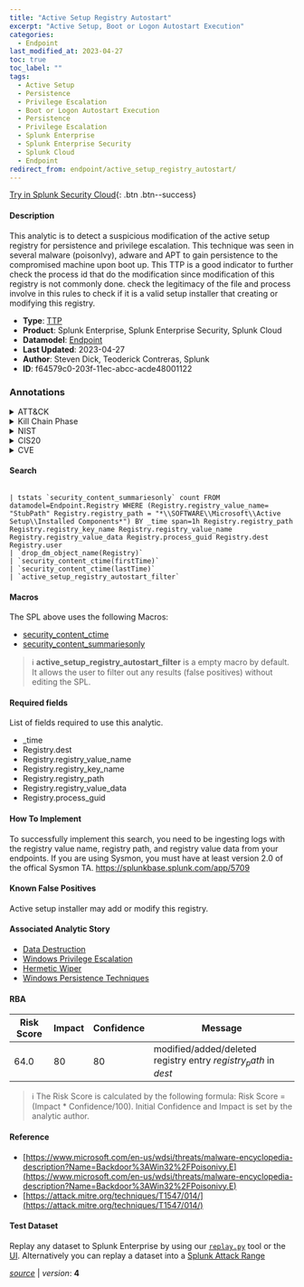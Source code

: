 ```yaml
---
title: "Active Setup Registry Autostart"
excerpt: "Active Setup, Boot or Logon Autostart Execution"
categories:
  - Endpoint
last_modified_at: 2023-04-27
toc: true
toc_label: ""
tags:
  - Active Setup
  - Persistence
  - Privilege Escalation
  - Boot or Logon Autostart Execution
  - Persistence
  - Privilege Escalation
  - Splunk Enterprise
  - Splunk Enterprise Security
  - Splunk Cloud
  - Endpoint
redirect_from: endpoint/active_setup_registry_autostart/
---
```




[Try in Splunk Security Cloud](https://www.splunk.com/en_us/cyber-security.html){: .btn .btn--success}

#### Description

This analytic is to detect a suspicious modification of the active setup registry for persistence and privilege escalation. This technique was seen in several malware (poisonIvy), adware and APT to gain persistence to the compromised machine upon boot up. This TTP is a good indicator to further check the process id that do the modification since modification of this registry is not commonly done. check the legitimacy of the file and process involve in this rules to check if it is a valid setup installer that creating or modifying this registry.

- **Type**: [TTP](https://github.com/splunk/security_content/wiki/Detection-Analytic-Types)
- **Product**: Splunk Enterprise, Splunk Enterprise Security, Splunk Cloud
- **Datamodel**: [Endpoint](https://docs.splunk.com/Documentation/CIM/latest/User/Endpoint)
- **Last Updated**: 2023-04-27
- **Author**: Steven Dick, Teoderick Contreras, Splunk
- **ID**: f64579c0-203f-11ec-abcc-acde48001122

### Annotations
<details>
  <summary>ATT&CK</summary>

<div markdown="1">

#### [ATT&CK](https://attack.mitre.org/)

| ID          | Technique   | Tactic         |
| ----------- | ----------- |--------------- |
| [T1547.014](https://attack.mitre.org/techniques/T1547/014/) | Active Setup | Persistence, Privilege Escalation |

| [T1547](https://attack.mitre.org/techniques/T1547/) | Boot or Logon Autostart Execution | Persistence, Privilege Escalation |

</div>
</details>


<details>
  <summary>Kill Chain Phase</summary>

<div markdown="1">

* Installation
* Exploitation


</div>
</details>


<details>
  <summary>NIST</summary>

<div markdown="1">

* DE.CM



</div>
</details>

<details>
  <summary>CIS20</summary>

<div markdown="1">

* CIS 10



</div>
</details>

<details>
  <summary>CVE</summary>

<div markdown="1">


</div>
</details>


#### Search

```

| tstats `security_content_summariesonly` count FROM datamodel=Endpoint.Registry WHERE (Registry.registry_value_name= "StubPath" Registry.registry_path = "*\\SOFTWARE\\Microsoft\\Active Setup\\Installed Components*") BY _time span=1h Registry.registry_path Registry.registry_key_name Registry.registry_value_name Registry.registry_value_data Registry.process_guid Registry.dest Registry.user 
| `drop_dm_object_name(Registry)` 
| `security_content_ctime(firstTime)` 
| `security_content_ctime(lastTime)`
| `active_setup_registry_autostart_filter`
```

#### Macros
The SPL above uses the following Macros:
* [security_content_ctime](https://github.com/splunk/security_content/blob/develop/macros/security_content_ctime.yml)
* [security_content_summariesonly](https://github.com/splunk/security_content/blob/develop/macros/security_content_summariesonly.yml)

> :information_source:
> **active_setup_registry_autostart_filter** is a empty macro by default. It allows the user to filter out any results (false positives) without editing the SPL.



#### Required fields
List of fields required to use this analytic.
* _time
* Registry.dest
* Registry.registry_value_name
* Registry.registry_key_name
* Registry.registry_path
* Registry.registry_value_data
* Registry.process_guid



#### How To Implement
To successfully implement this search, you need to be ingesting logs with the registry value name, registry path, and registry value data from your endpoints. If you are using Sysmon, you must have at least version 2.0 of the offical Sysmon TA. https://splunkbase.splunk.com/app/5709
#### Known False Positives
Active setup installer may add or modify this registry.

#### Associated Analytic Story
* [Data Destruction](/stories/data_destruction)
* [Windows Privilege Escalation](/stories/windows_privilege_escalation)
* [Hermetic Wiper](/stories/hermetic_wiper)
* [Windows Persistence Techniques](/stories/windows_persistence_techniques)




#### RBA

| Risk Score  | Impact      | Confidence   | Message      |
| ----------- | ----------- |--------------|--------------|
| 64.0 | 80 | 80 | modified/added/deleted registry entry $registry_path$ in $dest$ |


> :information_source:
> The Risk Score is calculated by the following formula: Risk Score = (Impact * Confidence/100). Initial Confidence and Impact is set by the analytic author.


#### Reference

* [https://www.microsoft.com/en-us/wdsi/threats/malware-encyclopedia-description?Name=Backdoor%3AWin32%2FPoisonivy.E](https://www.microsoft.com/en-us/wdsi/threats/malware-encyclopedia-description?Name=Backdoor%3AWin32%2FPoisonivy.E)
* [https://attack.mitre.org/techniques/T1547/014/](https://attack.mitre.org/techniques/T1547/014/)



#### Test Dataset
Replay any dataset to Splunk Enterprise by using our [`replay.py`](https://github.com/splunk/attack_data#using-replaypy) tool or the [UI](https://github.com/splunk/attack_data#using-ui).
Alternatively you can replay a dataset into a [Splunk Attack Range](https://github.com/splunk/attack_range#replay-dumps-into-attack-range-splunk-server)




[*source*](https://github.com/splunk/security_content/tree/develop/detections/endpoint/active_setup_registry_autostart.yml) \| *version*: **4**